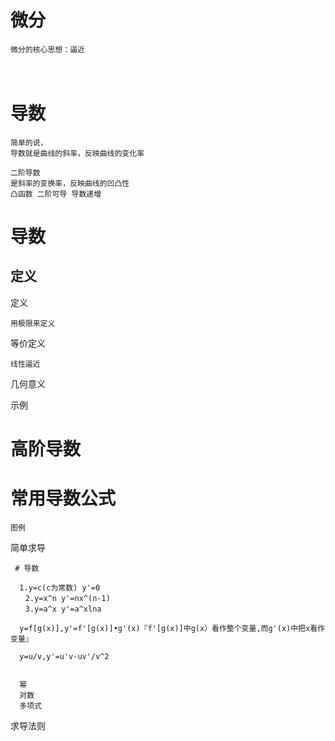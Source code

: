 
# 微分

    微分的核心思想：逼近
    

　
# 导数

    简单的说，
    导数就是曲线的斜率，反映曲线的变化率
    
    二阶导数
    是斜率的变换率，反映曲线的凹凸性
    凸函数 二阶可导 导数递增
    
# 导数

## 定义
 
定义

    用极限来定义

等价定义

    线性逼近

几何意义


示例



        

# 高阶导数

# 常用导数公式

    图例
简单求导
    
     # 导数
      
      1.y=c(c为常数) y'=0
    　　2.y=x^n y'=nx^(n-1)
    　　3.y=a^x y'=a^xlna
      
      y=f[g(x)],y'=f'[g(x)]•g'(x)『f'[g(x)]中g(x）看作整个变量,而g'(x)中把x看作变量』
      
      y=u/v,y'=u'v-uv'/v^2
      
      
      幂
      对数
      多项式

求导法则      

   